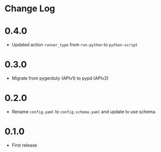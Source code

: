 # Change Log

# 0.4.0

- Updated action `runner_type` from `run-python` to `python-script`

# 0.3.0

- Migrate from pygerduty (APIv1) to pypd (APIv2)

# 0.2.0

- Rename `config.yaml` to `config.schema.yaml` and update to use schema.

# 0.1.0

- First release 
